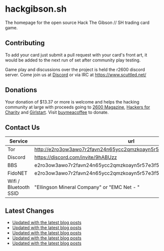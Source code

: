 # hackgibson.sh
The homepage for the open source Hack The Gibson // SH trading card game.


## Contributing

To add your card just submit a pull request with your card's front art, it would be added to the next run of set after community play testing.

Game play and discussions over the project is held the r2600 discord server. Come join us at [Discord](https://discord.com/invite/9hABUzz) or via IRC at https://www.scuttled.net/


## Donations

Your donation of $13.37 or more is welcome and helps the hacking community at large with proceeds going to [2600 Magazine](https://2600.com/), [Hackers for Charity](https://hackersforcharity.org) and [Girlstart](https://girlstart.org).  Visit [buymeacoffee](https://www.buymeacoffee.com/hackgibson.sh) to donate.


## Contact Us

Service | url
-|-
Tor | http://e2ro3ow3awo7r2favn24n65ycc2qmzkoayn5r57e3f56nvjwdcgg32ad.onion
Discord | https://discord.com/invite/9hABUzz
BBS | e2ro3ow3awo7r2favn24n65ycc2qmzkoayn5r57e3f56nvjwdcgg32ad.onion:23
FidoNET | e2ro3ow3awo7r2favn24n65ycc2qmzkoayn5r57e3f56nvjwdcgg32ad.onion:24554
Wifi / Bluetooth SSID | "Ellingson Mineral Company" or "EMC Net - <fidonet address>"

## Latest Changes
<!-- BLOG-POST-LIST:START -->
- [Updated with the latest blog posts](https://github.com/DFW2600/hackgibson.sh/commit/78f3f96f277feed8bc20f5f2b63cb1dd3d80b231)
- [Updated with the latest blog posts](https://github.com/DFW2600/hackgibson.sh/commit/da9d40c3c70269859e93fff0387a2a903f42b56e)
- [Updated with the latest blog posts](https://github.com/DFW2600/hackgibson.sh/commit/93695a68866540c55510d38714b9637c4b3c2a2e)
- [Updated with the latest blog posts](https://github.com/DFW2600/hackgibson.sh/commit/342d31a35431f39c7226f3a2a9960fd98b52cf5f)
- [Updated with the latest blog posts](https://github.com/DFW2600/hackgibson.sh/commit/59cdd20ec67213f3c62f8177cc9c0471ad9fddf2)
<!-- BLOG-POST-LIST:END -->
